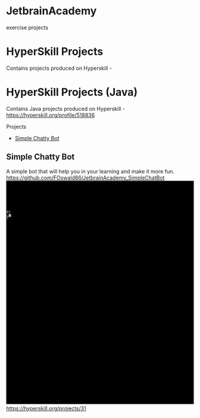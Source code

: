 # JetbrainAcademy
exercise projects


# HyperSkill Projects
Contains projects produced on Hyperskill -  
# HyperSkill Projects (Java)
Contains Java projects produced on Hyperskill -  
https://hyperskill.org/profile/518836

<!-- START doctoc generated TOC please keep comment here to allow auto update -->
<!-- DON'T EDIT THIS SECTION, INSTEAD RE-RUN doctoc TO UPDATE -->

Projects

- [Simple Chatty Bot](#simple-chatty-bot)

<!-- END doctoc generated TOC please keep comment here to allow auto update -->

## Simple Chatty Bot
A simple bot that will help you in your learning and make it more fun.    
https://github.com/FOswald86/JetbrainAcademy_SimpleChatBot
<img src="https://github.com/FOswald86/JetbrainAcademy_SimpleChatBot/blob/main/SimpleChatBot.gif" width="785" height="599" />  
https://hyperskill.org/projects/31

